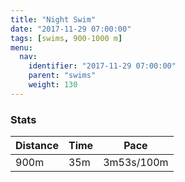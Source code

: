 ```yaml
---
title: "Night Swim"
date: "2017-11-29 07:00:00"
tags: [swims, 900-1000 m]
menu:
  nav:
    identifier: "2017-11-29 07:00:00"
    parent: "swims"
    weight: 130
---
```


### Stats

| Distance | Time | Pace |
|----------|------|------|
|900m|35m|3m53s/100m|
